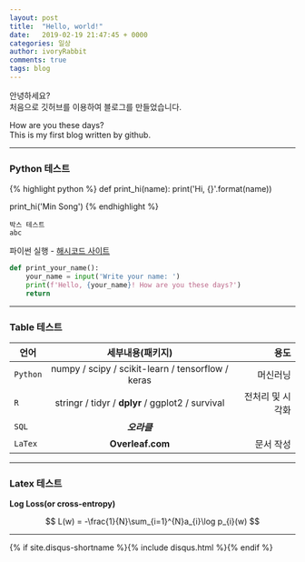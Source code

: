 ```yaml
---
layout: post
title:  "Hello, world!"
date:   2019-02-19 21:47:45 + 0000
categories: 일상
author: ivoryRabbit
comments: true
tags: blog
---
```


안녕하세요?  
처음으로 깃허브를 이용하여 블로그를 만들었습니다.
 
How are you these days?  
This is my first blog written by github.

* * *
### Python 테스트

{% highlight python %}
def print_hi(name):
  print('Hi, {}'.format(name))

print_hi('Min Song')
{% endhighlight %}

~~~
박스 테스트
abc
~~~

파이썬 실행 - [해시코드 사이트][python]

[python]: https://hashcode.co.kr/code_runners/

```python
def print_your_name():
    your_name = input('Write your name: ')
    print(f'Hello, {your_name}! How are you these days?')
    return
```

* * *


### Table 테스트

언어 | 세부내용(패키지) | 용도
---|:---:|---:
 `Python` | numpy / scipy / scikit-learn / tensorflow / keras | 머신러닝
 `R` | stringr / tidyr / **dplyr** / ggplot2 / survival | 전처리 및 시각화
 `SQL` | **_오라클_** |
 `LaTex` | **Overleaf.com** | 문서 작성


* * *
### Latex 테스트

__Log Loss(or cross-entropy)__

$$
L(w) = -\frac{1}{N}\sum_{i=1}^{N}a_{i}\log p_{i}(w)
$$

* * *

{% if site.disqus-shortname %}{% include disqus.html %}{% endif %}
